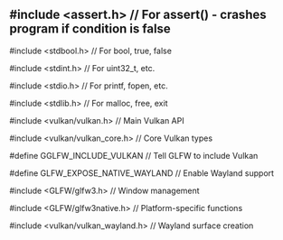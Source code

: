 ## #include <assert.h>      // For assert() - crashes program if condition is false

#include <stdbool.h>     // For bool, true, false

#include <stdint.h>      // For uint32_t, etc.

#include <stdio.h>       // For printf, fopen, etc.

#include <stdlib.h>      // For malloc, free, exit

#include <vulkan/vulkan.h>         // Main Vulkan API

#include <vulkan/vulkan_core.h>    // Core Vulkan types

#define GGLFW_INCLUDE_VULKAN       // Tell GLFW to include Vulkan

#define GLFW_EXPOSE_NATIVE_WAYLAND // Enable Wayland support

#include <GLFW/glfw3.h>            // Window management

#include <GLFW/glfw3native.h>      // Platform-specific functions

#include <vulkan/vulkan_wayland.h> // Wayland surface creation
